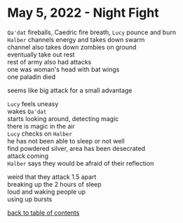 # May 5, 2022 - Night Fight

`Qa'dat` fireballs, Caedric fire breath, `Lucy` pounce and burn  
`Halber` channels energy and takes down swarm  
channel also takes down zombies on ground  
eventually take out rest  
rest of army also had attacks  
one was woman's head with bat wings  
one paladin died  

seems like big attack for a small advantage  

`Lucy` feels uneasy  
wakes `Qa'dat`  
starts looking around, detecting magic  
there is magic in the air  
`Lucy` checks on `Halber`  
he has not been able to sleep or not well  
find powdered silver, area has been desecrated  
attack coming  
`Halber` says they would be afraid of their reflection  

weird that they attack 1.5 apart  
breaking up the 2 hours of sleep  
loud and waking people up  
using up bursts  

[back to table of contents](/sessions/README.md)
